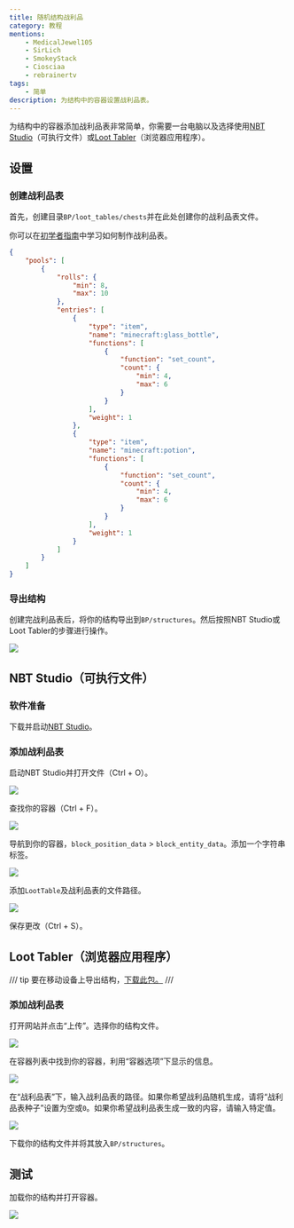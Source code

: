 ```yaml
---
title: 随机结构战利品
category: 教程
mentions:
    - MedicalJewel105
    - SirLich
    - SmokeyStack
    - Ciosciaa
    - rebrainertv
tags:
    - 简单
description: 为结构中的容器设置战利品表。
---
```


为结构中的容器添加战利品表非常简单，你需要一台电脑以及选择使用[NBT Studio](https://github.com/tryashtar/nbt-studio/releases/download/v1.14.1/NbtStudio.exe)（可执行文件）或[Loot Tabler](https://mcbe-essentials.github.io/structure-editor/loot-tabler)（浏览器应用程序）。

## 设置
### 创建战利品表

首先，创建目录`BP/loot_tables/chests`并在此处创建你的战利品表文件。

你可以在[初学者指南](../guide/loot-table.md)中学习如何制作战利品表。

```json title="BP/loot_tables/chests/my_structure_loot.json"
{
	"pools": [
		{
			"rolls": {
				"min": 8,
				"max": 10
			},
			"entries": [
				{
					"type": "item",
					"name": "minecraft:glass_bottle",
					"functions": [
						{
							"function": "set_count",
							"count": {
								"min": 4,
								"max": 6
							}
						}
					],
					"weight": 1
				},
				{
					"type": "item",
					"name": "minecraft:potion",
					"functions": [
						{
							"function": "set_count",
							"count": {
								"min": 4,
								"max": 6
							}
						}
					],
					"weight": 1
				}
			]
		}
	]
}
```

### 导出结构

创建完战利品表后，将你的结构导出到`BP/structures`。然后按照NBT Studio或Loot Tabler的步骤进行操作。

![](../assets/images/tutorials/randomised-structure-loot/export_structure.png)

## NBT Studio（可执行文件）
### 软件准备

下载并启动[NBT Studio](https://github.com/tryashtar/nbt-studio/releases/download/v1.14.1/NbtStudio.exe)。

### 添加战利品表

启动NBT Studio并打开文件（Ctrl + O）。

![](../assets/images/tutorials/randomised-structure-loot/open_file.png)

查找你的容器（Ctrl + F）。

![](../assets/images/tutorials/randomised-structure-loot/find_container.png)

导航到你的容器，`block_position_data` > `block_entity_data`。添加一个字符串标签。

![](../assets/images/tutorials/randomised-structure-loot/add_string_tag1.png)

添加`LootTable`及战利品表的文件路径。

![](../assets/images/tutorials/randomised-structure-loot/add_string_tag2.png)

保存更改（Ctrl + S）。

## Loot Tabler（浏览器应用程序）

/// tip
要在移动设备上导出结构，[下载此包。](https://mcpedl.com/export-structure-button-android-addon/)
///

### 添加战利品表

打开网站并点击“上传”。选择你的结构文件。

![](../assets/images/tutorials/randomised-structure-loot/LootTable-step1.png)

在容器列表中找到你的容器，利用“容器选项”下显示的信息。

![](../assets/images/tutorials/randomised-structure-loot/LootTable-step2.png)

在“战利品表”下，输入战利品表的路径。如果你希望战利品随机生成，请将“战利品表种子”设置为空或`0`。如果你希望战利品表生成一致的内容，请输入特定值。

![](../assets/images/tutorials/randomised-structure-loot/LootTable-step3.png)

下载你的结构文件并将其放入`BP/structures`。

## 测试

加载你的结构并打开容器。

![](../assets/images/tutorials/randomised-structure-loot/test.png)